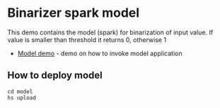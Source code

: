 # Binarizer spark model 

This demo contains the model (spark) for binarization of input value. If value is smaller than threshold it returns 0, otherwise 1


- [Model demo](demo/Binarizer_demo.ipynb) - demo on how to invoke model application

## How to deploy model

```commandline
cd model
hs upload
```
